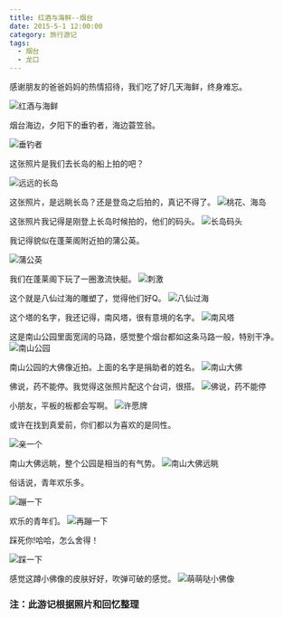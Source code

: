 ```yaml
---
title: 红酒与海鲜--烟台
date: 2015-5-1 12:00:00
category: 旅行游记
tags:
  - 烟台
  - 龙口
---
```


感谢朋友的爸爸妈妈的热情招待，我们吃了好几天海鲜，终身难忘。

![红酒与海鲜](红酒与海鲜--烟台/1.jpg)


<!--more-->

烟台海边，夕阳下的垂钓者，海边蓑笠翁。

![垂钓者](红酒与海鲜--烟台/16.jpg)

这张照片是我们去长岛的船上拍的吧？

![远远的长岛](红酒与海鲜--烟台/2.jpg)

这张照片，是远眺长岛？还是登岛之后拍的，真记不得了。
![桃花、海岛](红酒与海鲜--烟台/4.jpg)

这张照片我记得是刚登上长岛时候拍的，他们的码头。
![长岛码头](红酒与海鲜--烟台/17.jpg)

我记得貌似在蓬莱阁附近拍的蒲公英。

![蒲公英](红酒与海鲜--烟台/3.jpg)

我们在蓬莱阁下玩了一圈激流快艇。
![刺激](红酒与海鲜--烟台/5.jpg)

这个就是八仙过海的雕塑了，觉得他们好Q。
![八仙过海](红酒与海鲜--烟台/6.jpg)

这个塔的名字，我还记得，南风塔，很有意境的名字。
![南风塔](红酒与海鲜--烟台/7.jpg)

这是南山公园里面宽阔的马路，感觉整个烟台都如这条马路一般，特别干净。
![南山公园](红酒与海鲜--烟台/8.jpg)

南山公园的大佛像近拍。上面的名字是捐助者的姓名。
![南山大佛](红酒与海鲜--烟台/9.jpg)

佛说，药不能停。我觉得这张照片配这个台词，很搭。
![佛说，药不能停](红酒与海鲜--烟台/11.jpg)

小朋友，平板的板都会写啊。
![许愿牌](红酒与海鲜--烟台/10.jpg)

或许在找到真爱前，你们都以为喜欢的是同性。

![亲一个](红酒与海鲜--烟台/12.jpg)

南山大佛远眺，整个公园是相当的有气势。
![南山大佛远眺](红酒与海鲜--烟台/13.jpg)

俗话说，青年欢乐多。

![蹦一下](红酒与海鲜--烟台/14.jpg)

欢乐的青年们。
![再蹦一下](红酒与海鲜--烟台/18.jpg)

踩死你!哈哈，怎么舍得！

![踩一下](红酒与海鲜--烟台/15.jpg)


感觉这蹲小佛像的皮肤好好，吹弹可破的感觉。
![萌萌哒小佛像](红酒与海鲜--烟台/19.jpg)



### 注：此游记根据照片和回忆整理
